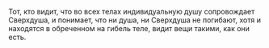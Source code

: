 Тот, кто видит, что во всех телах индивидуальную душу сопровождает Сверхдуша, и понимает, что ни душа, ни Сверхдуша не погибают, хотя и находятся в обреченном на гибель теле, видит вещи такими, как они есть.